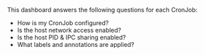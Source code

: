 This dashboard answers the following questions for each CronJob:

- How is my CronJob configured?
- Is the host network access enabled?
- Is the host PID & IPC sharing enabled?
- What labels and annotations are applied?
